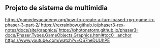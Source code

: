 ## Projeto de sistema de multimidia

https://gamedevacademy.org/how-to-create-a-turn-based-rpg-game-in-phaser-3-part-2/
https://rexrainbow.github.io/phaser3-rex-notes/docs/site/graphics/
https://photonstorm.github.io/phaser3-docs/Phaser.Types.GameObjects.Graphics.html#toc0__anchor
https://www.youtube.com/watch?v=OS7neDUUhPE